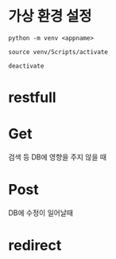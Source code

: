 
# 가상 환경 설정
`python -m venv <appname>`

`source venv/Scripts/activate`

`deactivate`

# restfull

# Get
검색 등 DB에 영향을 주지 않을 때

# Post
DB에 수정이 일어날때

# redirect

